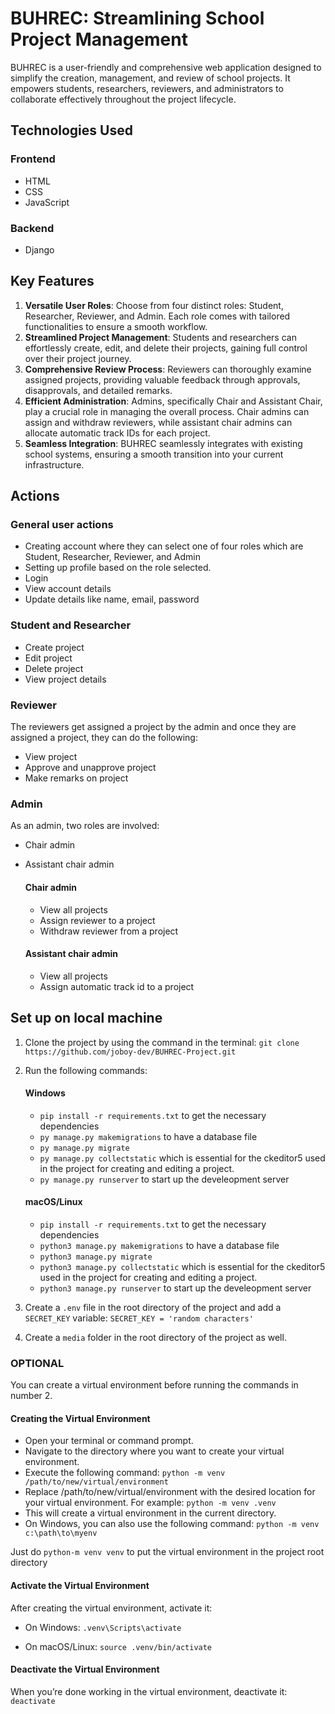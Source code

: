 # BUHREC: Streamlining School Project Management
BUHREC is a user-friendly and comprehensive web application designed to simplify the creation, management, and review of school projects. It empowers students, researchers, reviewers, and administrators to collaborate effectively throughout the project lifecycle.

## Technologies Used
### Frontend
- HTML
- CSS
- JavaScript
### Backend
- Django

## Key Features
1. **Versatile User Roles**: Choose from four distinct roles: Student, Researcher, Reviewer, and Admin. Each role comes with tailored functionalities to ensure a smooth workflow.
2. **Streamlined Project Management**: Students and researchers can effortlessly create, edit, and delete their projects, gaining full control over their project journey.
3. **Comprehensive Review Process**: Reviewers can thoroughly examine assigned projects, providing valuable feedback through approvals, disapprovals, and detailed remarks.
4. **Efficient Administration**: Admins, specifically Chair and Assistant Chair, play a crucial role in managing the overall process. Chair admins can assign and withdraw reviewers, while assistant chair admins can allocate automatic track IDs for each project.
5. **Seamless Integration**: BUHREC seamlessly integrates with existing school systems, ensuring a smooth transition into your current infrastructure.

## Actions
### General user actions
- Creating account where they can select one of four roles which are Student, Researcher, Reviewer, and Admin
- Setting up profile based on the role selected.
- Login
- View account details
- Update details like name, email, password

### Student and Researcher
- Create project
- Edit project
- Delete project
- View project details

### Reviewer
The reviewers get assigned a project by the admin and once they are assigned a project, they can do the following:
- View project
- Approve and unapprove project
- Make remarks on project

### Admin
As an admin, two roles are involved:
- Chair admin
- Assistant chair admin

    #### Chair admin
    - View all projects
    - Assign reviewer to a project
    - Withdraw reviewer from a project

    #### Assistant chair admin
    - View all projects
    - Assign automatic track id to a project

## Set up on local machine
1. Clone the project by using the command in the terminal: `git clone https://github.com/joboy-dev/BUHREC-Project.git`
2. Run the following commands:
    #### Windows
    - `pip install -r requirements.txt` to get the necessary dependencies
    - `py manage.py makemigrations` to have a database file
    - `py manage.py migrate`
    - `py manage.py collectstatic` which is essential for the ckeditor5 used in the project for creating and editing a project.
    - `py manage.py runserver` to start up the develeopment server

    #### macOS/Linux
    - `pip install -r requirements.txt` to get the necessary dependencies
    - `python3 manage.py makemigrations` to have a database file
    - `python3 manage.py migrate`
    - `python3 manage.py collectstatic` which is essential for the ckeditor5 used in the project for creating and editing a project.
    - `python3 manage.py runserver` to start up the develeopment server
3. Create a `.env` file in the root directory of the project and add a `SECRET_KEY` variable:
    `SECRET_KEY = 'random characters'`
4. Create a `media` folder in the root directory of the project as well.

### OPTIONAL
You can create a virtual environment before running the commands in number 2.

#### Creating the Virtual Environment
- Open your terminal or command prompt.
- Navigate to the directory where you want to create your virtual environment.
- Execute the following command:
    `python -m venv /path/to/new/virtual/environment`
- Replace /path/to/new/virtual/environment with the desired location for your virtual environment. For example:
    `python -m venv .venv`
- This will create a virtual environment in the current directory.
- On Windows, you can also use the following command:
    `python -m venv c:\path\to\myenv`

Just do `python-m venv venv` to put the virtual environment in the project root directory

#### Activate the Virtual Environment
After creating the virtual environment, activate it:
- On Windows:
    `.venv\Scripts\activate`

- On macOS/Linux:
    `source .venv/bin/activate`

#### Deactivate the Virtual Environment
When you’re done working in the virtual environment, deactivate it:
    `deactivate`